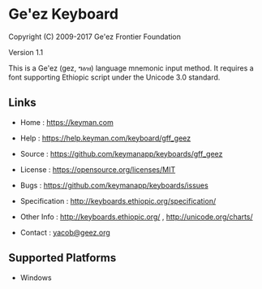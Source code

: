 Ge'ez Keyboard
=====================

Copyright (C) 2009-2017 Ge'ez Frontier Foundation

Version 1.1

This is a Ge'ez (gez, ግዕዝ) language mnemonic input method.  It requires a font
supporting Ethiopic script under the Unicode 3.0 standard.

Links
-----

 * Home          :  https://keyman.com
 * Help          :  https://help.keyman.com/keyboard/gff_geez

 * Source        :  https://github.com/keymanapp/keyboards/gff_geez
 * License       :  https://opensource.org/licenses/MIT
 * Bugs          :  https://github.com/keymanapp/keyboards/issues

 * Specification :  http://keyboards.ethiopic.org/specification/
 * Other Info    :  http://keyboards.ethiopic.org/ , http://unicode.org/charts/
 * Contact       :  yacob@geez.org


Supported Platforms
-------------------
 * Windows
 
